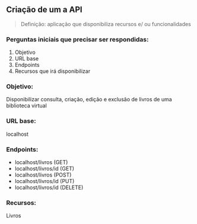 ## Criação de um a API

> Definição: aplicação que disponibiliza recursos e/ ou funcionalidades

### Perguntas iniciais que precisar ser respondidas:
1. Objetivo
2. URL base
3. Endpoints
4. Recursos que irá disponibilizar

### Objetivo:
Disponibilizar consulta, criação, edição e exclusão de livros de uma biblioteca virtual

### URL base:
localhost

### Endpoints:
- localhost/livros (GET)
- localhost/livros/id (GET)
- localhost/livros (POST)
- localhost/livros/id (PUT)
- localhost/livros/id (DELETE)

### Recursos:
Livros
